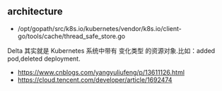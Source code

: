 ## architecture

- /opt/gopath/src/k8s.io/kubernetes/vendor/k8s.io/client-go/tools/cache/thread_safe_store.go

Delta 其实就是 Kubernetes 系统中带有 变化类型 的资源对象.比如：added pod,deleted deployment.

- https://www.cnblogs.com/yangyuliufeng/p/13611126.html
- https://cloud.tencent.com/developer/article/1692474
